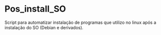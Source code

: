 # Pos_install_SO

Script para automatizar instalação de programas que utilizo no linux após a instalação do SO (Debian e derivados).
